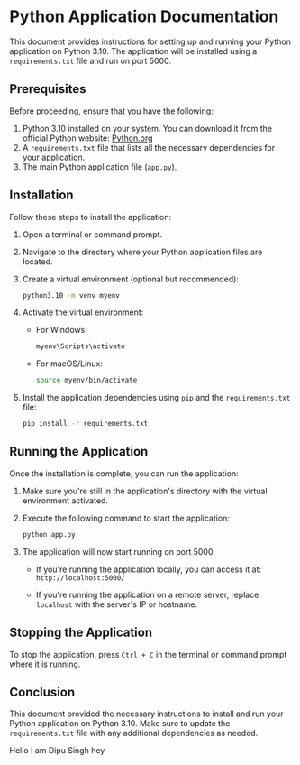 # Python Application Documentation

This document provides instructions for setting up and running your Python application on Python 3.10. The application will be installed using a `requirements.txt` file and run on port 5000.

## Prerequisites

Before proceeding, ensure that you have the following:

1. Python 3.10 installed on your system. You can download it from the official Python website: [Python.org](https://www.python.org/downloads/)
2. A `requirements.txt` file that lists all the necessary dependencies for your application.
3. The main Python application file (`app.py`).

## Installation

Follow these steps to install the application:

1. Open a terminal or command prompt.

2. Navigate to the directory where your Python application files are located.

3. Create a virtual environment (optional but recommended):

   ```bash
   python3.10 -m venv myenv
   ```

4. Activate the virtual environment:

   - For Windows:

     ```bash
     myenv\Scripts\activate
     ```

   - For macOS/Linux:

     ```bash
     source myenv/bin/activate
     ```

5. Install the application dependencies using `pip` and the `requirements.txt` file:

   ```bash
   pip install -r requirements.txt
   ```

## Running the Application

Once the installation is complete, you can run the application:

1. Make sure you're still in the application's directory with the virtual environment activated.

2. Execute the following command to start the application:

   ```bash
   python app.py
   ```

3. The application will now start running on port 5000.

   - If you're running the application locally, you can access it at: `http://localhost:5000/`

   - If you're running the application on a remote server, replace `localhost` with the server's IP or hostname.

## Stopping the Application

To stop the application, press `Ctrl + C` in the terminal or command prompt where it is running.

## Conclusion

This document provided the necessary instructions to install and run your Python application on Python 3.10. Make sure to update the `requirements.txt` file with any additional dependencies as needed.


Hello I am Dipu Singh hey
